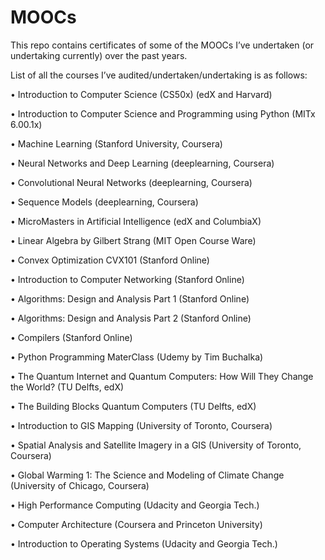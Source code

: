 # MOOCs
This repo contains certificates of some of the MOOCs I’ve undertaken (or undertaking currently) over the past years.

List of all the courses I’ve audited/undertaken/undertaking is as follows:

•	Introduction to Computer Science (CS50x) (edX and Harvard)

•	Introduction to Computer Science and Programming using Python (MITx 6.00.1x)

•	Machine Learning (Stanford University, Coursera)

•	Neural Networks and Deep Learning (deeplearning, Coursera)

•	Convolutional Neural Networks (deeplearning, Coursera)

•	Sequence Models (deeplearning, Coursera)

•	MicroMasters in Artificial Intelligence (edX and ColumbiaX)

•	Linear Algebra by Gilbert Strang (MIT Open Course Ware)

•	Convex Optimization CVX101 (Stanford Online)

•	Introduction to Computer Networking (Stanford Online)

•	Algorithms: Design and Analysis Part 1 (Stanford Online)

•	Algorithms: Design and Analysis Part 2 (Stanford Online)

•	Compilers (Stanford Online)

•	Python Programming MaterClass (Udemy by Tim Buchalka)

•	The Quantum Internet and Quantum Computers: How Will They Change the World? (TU Delfts, edX)

•	The Building Blocks Quantum Computers (TU Delfts, edX)

•	Introduction to GIS Mapping (University of Toronto, Coursera)

•	Spatial Analysis and Satellite Imagery in a GIS (University of Toronto, Coursera)

•	Global Warming 1: The Science and Modeling of Climate Change (University of Chicago, Coursera)

•	High Performance Computing (Udacity and Georgia Tech.)

•	Computer Architecture (Coursera and Princeton University)

•	Introduction to Operating Systems (Udacity and Georgia Tech.)

